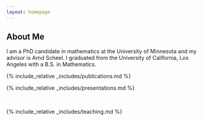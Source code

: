 ```yaml
---
layout: homepage
---
```


## About Me

I am a PhD candidate in mathematics at the University of Minnesota and my advisor is Arnd Scheel. I graduated from the University of California, Los Angeles with a B.S. in Mathematics.

<!--## Research Interests

- **Computer Vision:** image recognition, image generation, video captioning
- **Machine Learning:** meta-learning, incremental learning, transfer learning

## News

- **[Feb. 2020]** Our paper about incremental learning is accepted to CVPR 2020.
- **[Feb. 2020]** We will host the ACM Multimedia Asia 2020 conference in Singapore!
- **[Sept. 2019]** Our paper about few-shot learning is accepted to NeurIPS 2019.
- **[Mar. 2019]** Our paper about few-shot learning is accepted to CVPR 2019.
-->
{% include_relative _includes/publications.md %}

{% include_relative _includes/presentations.md %}

<p style="font-size:15px;line-height:1;"><br/></p>

{% include_relative _includes/teaching.md %}

<!--{% include_relative _includes/services.md %}-->
